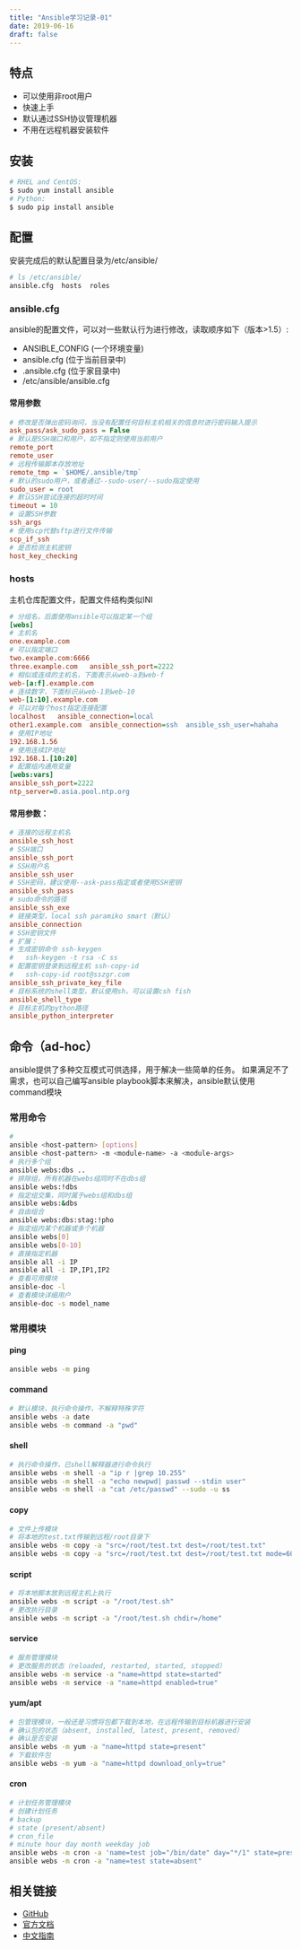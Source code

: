 ```yaml
---
title: "Ansible学习记录-01"
date: 2019-06-16
draft: false
---
```


## 特点
- 可以使用非root用户
- 快速上手
- 默认通过SSH协议管理机器
- 不用在远程机器安装软件

## 安装
```bash
# RHEL and CentOS:
$ sudo yum install ansible
# Python:
$ sudo pip install ansible
```

<!--more-->

## 配置
安装完成后的默认配置目录为/etc/ansible/
```bash
# ls /etc/ansible/
ansible.cfg  hosts  roles
```

### ansible.cfg
ansible的配置文件，可以对一些默认行为进行修改，读取顺序如下（版本>1.5）:
- ANSIBLE_CONFIG (一个环境变量)
- ansible.cfg (位于当前目录中)
- .ansible.cfg (位于家目录中)
- /etc/ansible/ansible.cfg

#### 常用参数
```ini
# 修改是否弹出密码询问，当没有配置任何目标主机相关的信息时进行密码输入提示
ask_pass/ask_sudo_pass = False
# 默认是SSH端口和用户，如不指定则使用当前用户
remote_port
remote_user
# 远程传输脚本存放地址
remote_tmp = `$HOME/.ansible/tmp`
# 默认的sudo用户，或者通过--sudo-user/--sudo指定使用
sudo_user = root
# 默认SSH尝试连接的超时时间
timeout = 10
# 设置SSH参数
ssh_args
# 使用scp代替sftp进行文件传输
scp_if_ssh
# 是否检测主机密钥
host_key_checking
```

### hosts
主机仓库配置文件，配置文件结构类似INI
```ini
# 分组名，后面使用ansible可以指定某一个组
[webs]
# 主机名
one.example.com
# 可以指定端口
two.example.com:6666
three.example.com   ansible_ssh_port=2222
# 相似或连续的主机名，下面表示从web-a到web-f
web-[a:f].example.com
# 连续数字，下面标识从web-1到web-10
web-[1:10].example.com
# 可以对每个host指定连接配置
localhost   ansible_connection=local
other1.example.com  ansible_connection=ssh  ansible_ssh_user=hahaha
# 使用IP地址
192.168.1.56
# 使用连续IP地址
192.168.1.[10:20]
# 配置组内通用变量
[webs:vars]
ansible_ssh_port=2222
ntp_server=0.asia.pool.ntp.org
```

#### 常用参数：
```ini
# 连接的远程主机名
ansible_ssh_host
# SSH端口
ansible_ssh_port
# SSH用户名
ansible_ssh_user
# SSH密码，建议使用--ask-pass指定或者使用SSH密钥
ansible_ssh_pass
# sudo命令的路径
ansible_ssh_exe
# 链接类型，local ssh paramiko smart（默认）
ansible_connection
# SSH密钥文件
# 扩展：
# 生成密钥命令 ssh-keygen
#   ssh-keygen -t rsa -C ss
# 配置密钥登录到远程主机 ssh-copy-id
#   ssh-copy-id root@sszgr.com
ansible_ssh_private_key_file
# 目标系统的shell类型，默认使用sh，可以设置csh fish
ansible_shell_type
# 目标主机的python路径
ansible_python_interpreter
```

## 命令（ad-hoc）
ansible提供了多种交互模式可供选择，用于解决一些简单的任务。
如果满足不了需求，也可以自己编写ansible playbook脚本来解决，ansible默认使用command模块

### 常用命令
```bash
# 
ansible <host-pattern> [options]
ansible <host-pattern> -m <module-name> -a <module-args>
# 执行多个组
ansible webs:dbs ..
# 排除组，所有机器在webs组同时不在dbs组
ansible webs:!dbs
# 指定组交集，同时属于webs组和dbs组
ansible webs:&dbs
# 自由组合
ansible webs:dbs:stag:!pho
# 指定组内某个机器或多个机器
ansible webs[0]
ansible webs[0-10]
# 直接指定机器
ansible all -i IP
ansible all -i IP,IP1,IP2
# 查看可用模块
ansible-doc -l
# 查看模块详细用户
ansible-doc -s model_name
```

### 常用模块
#### ping
```bash
ansible webs -m ping
```

#### command
```bash
# 默认模块，执行命令操作，不解释特殊字符
ansible webs -a date
ansible webs -m command -a "pwd"
```

#### shell
```bash
# 执行命令操作，已shell解释器进行命令执行
ansible webs -m shell -a "ip r |grep 10.255"
ansible webs -m shell -a "echo newpwd| passwd --stdin user"
ansible webs -m shell -a "cat /etc/passwd" --sudo -u ss
```
#### copy
```bash
# 文件上传模块
# 将本地的test.txt传输到远程/root目录下
ansible webs -m copy -a "src=/root/test.txt dest=/root/test.txt"
ansible webs -m copy -a "src=/root/test.txt dest=/root/test.txt mode=600"
```

#### script
```bash
# 将本地脚本放到远程主机上执行
ansible webs -m script -a "/root/test.sh"
# 更改执行目录
ansible webs -m script -a "/root/test.sh chdir=/home"
```

#### service
```bash
# 服务管理模块
# 更改服务的状态（reloaded, restarted, started, stopped）
ansible webs -m service -a "name=httpd state=started"
ansible webs -m service -a "name=httpd enabled=true"
```

#### yum/apt
```bash
# 包管理模块，一般还是习惯将包都下载到本地，在远程传输到目标机器进行安装
# 确认包的状态（absent, installed, latest, present, removed）
# 确认是否安装
ansible webs -m yum -a "name=httpd state=present"
# 下载软件包
ansible webs -m yum -a "name=httpd download_only=true"
```

#### cron
```bash
# 计划任务管理模块
# 创建计划任务
# backup
# state (present/absent)
# cron_file
# minute hour day month weekday job
ansible webs -m cron -a 'name=test job="/bin/date" day="*/1" state=present'
ansible webs -m cron -a "name=test state=absent"
```

## 相关链接
- [GitHub](https://github.com/ansible/ansible)
- [官方文档](https://docs.ansible.com/)
- [中文指南](https://ansible-tran.readthedocs.io/en/latest/index.html)
